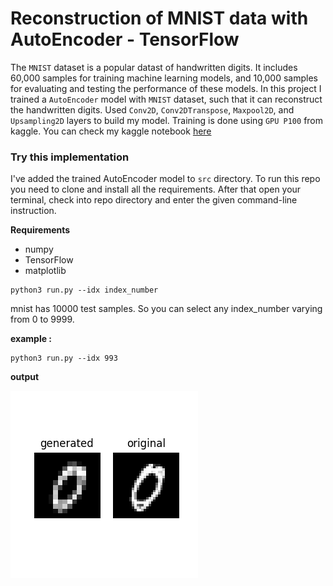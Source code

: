 # Reconstruction of MNIST data with AutoEncoder - TensorFlow

The `MNIST` dataset is a popular datast of handwritten digits. It includes 60,000 samples for training machine learning models, and 10,000 samples for evaluating and testing the performance of these models. In this project I trained a `AutoEncoder` model with `MNIST` dataset, such that it can reconstruct the handwritten digits. Used `Conv2D`, `Conv2DTranspose`, `Maxpool2D`, and `Upsampling2D` layers to build my model. Training is done using `GPU P100` from kaggle.
You can check my kaggle notebook [here](https://www.kaggle.com/code/kavyas1996/mnist-reconstruction-ae)

### Try this implementation

I've added the trained AutoEncoder model to `src` directory. To run this repo you need to clone and install all the requirements. After that open your terminal, check into repo directory and enter the given command-line instruction.

**Requirements**
- numpy 
- TensorFlow
- matplotlib

```
python3 run.py --idx index_number
```
mnist has 10000 test samples. So you can select any index_number varying from 0 to 9999.

**example :**

```
python3 run.py --idx 993
```
**output**

![sample](src/Figure_1.png)
